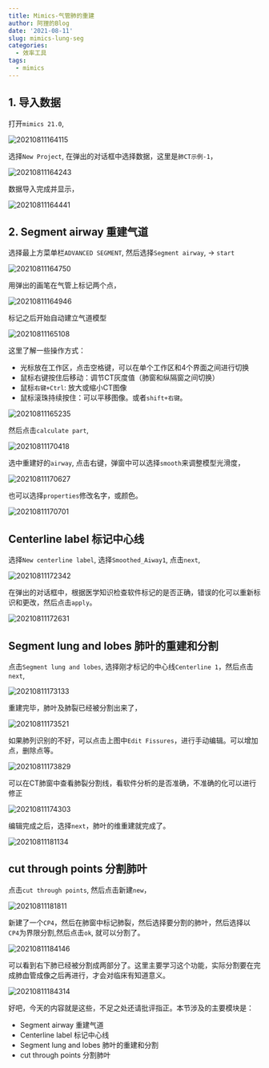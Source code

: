 ```yaml
---
title: Mimics-气管肺的重建
author: 阿狸的Blog
date: '2021-08-11'
slug: mimics-lung-seg
categories:
  - 效率工具
tags:
  - mimics
---
```


## 1. 导入数据

打开`mimics 21.0`,

![20210811164115](https://gitee.com/alingyisheng/tupian/raw/master/img/20210811164115.png)

选择`New Project`, 在弹出的对话框中选择数据，这里是`肺CT示例-1`，

![20210811164243](https://gitee.com/alingyisheng/tupian/raw/master/img/20210811164243.png)

数据导入完成并显示，

![20210811164441](https://gitee.com/alingyisheng/tupian/raw/master/img/20210811164441.png)

## 2. Segment airway 重建气道

选择最上方菜单栏`ADVANCED SEGMENT`, 然后选择`Segment airway`, → `start`		

![20210811164750](https://gitee.com/alingyisheng/tupian/raw/master/img/20210811164750.png)

用弹出的画笔在气管上标记两个点，

![20210811164946](https://gitee.com/alingyisheng/tupian/raw/master/img/20210811164946.png)

标记之后开始自动建立气道模型

![20210811165108](https://gitee.com/alingyisheng/tupian/raw/master/img/20210811165108.png)

这里了解一些操作方式：
- 光标放在工作区，点击空格键，可以在单个工作区和4个界面之间进行切换
- 鼠标右键按住后移动：调节CT灰度值（肺窗和纵隔窗之间切换）
- 鼠标`右键+Ctrl`: 放大或缩小CT图像
- 鼠标滚珠持续按住：可以平移图像。或者`shift+右键`。

![20210811165235](https://gitee.com/alingyisheng/tupian/raw/master/img/20210811165235.png)

然后点击`calculate part`,

![20210811170418](https://gitee.com/alingyisheng/tupian/raw/master/img/20210811170418.png)

选中重建好的`airway`, 点击右键，弹窗中可以选择`smooth`来调整模型光滑度，

![20210811170627](https://gitee.com/alingyisheng/tupian/raw/master/img/20210811170627.png)

也可以选择`properties`修改名字，或颜色。

![20210811170701](https://gitee.com/alingyisheng/tupian/raw/master/img/20210811170701.png)

## Centerline label 标记中心线

选择`New centerline label`, 选择`Smoothed_Aiway1`, 点击`next`,

![20210811172342](https://gitee.com/alingyisheng/tupian/raw/master/img/20210811172342.png)

在弹出的对话框中，根据医学知识检查软件标记的是否正确，错误的化可以重新标识和更改，然后点击`apply`。

![20210811172631](https://gitee.com/alingyisheng/tupian/raw/master/img/20210811172631.png)

## Segment lung and lobes 肺叶的重建和分割
点击`Segment lung and lobes`, 选择刚才标记的中心线`Centerline 1`，然后点击`next`,

![20210811173133](https://gitee.com/alingyisheng/tupian/raw/master/img/20210811173133.png)

重建完毕，肺叶及肺裂已经被分割出来了，

![20210811173521](https://gitee.com/alingyisheng/tupian/raw/master/img/20210811173521.png)

如果肺列识别的不好，可以点击上图中`Edit Fissures`，进行手动编辑。可以增加点，删除点等。

![20210811173829](https://gitee.com/alingyisheng/tupian/raw/master/img/20210811173829.png)

可以在CT肺窗中查看肺裂分割线，看软件分析的是否准确，不准确的化可以进行修正

![20210811174303](https://gitee.com/alingyisheng/tupian/raw/master/img/20210811174303.png)

编辑完成之后，选择`next`，肺叶的维重建就完成了。

![20210811181134](https://gitee.com/alingyisheng/tupian/raw/master/img/20210811181134.png)

## cut through points 分割肺叶
点击`cut through points`, 然后点击新建`new`，

![20210811181811](https://gitee.com/alingyisheng/tupian/raw/master/img/20210811181811.png)

新建了一个`CP4`，然后在肺窗中标记肺裂，然后选择要分割的肺叶，然后选择以`CP4`为界限分割,然后点击`ok`, 就可以分割了。

![20210811184146](https://gitee.com/alingyisheng/tupian/raw/master/img/20210811184146.png)

可以看到右下肺已经被分割成两部分了。这里主要学习这个功能，实际分割要在完成肺血管成像之后再进行，才会对临床有知道意义。

![20210811184314](https://gitee.com/alingyisheng/tupian/raw/master/img/20210811184314.png)

好吧，今天的内容就是这些，不足之处还请批评指正。本节涉及的主要模块是：
- Segment airway 重建气道
- Centerline label 标记中心线
- Segment lung and lobes 肺叶的重建和分割
- cut through points 分割肺叶
